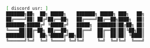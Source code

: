 ```bash
[ discord usr: ]
███████╗██╗  ██╗ █████╗    ███████╗ █████╗ ███╗   ██╗
██╔════╝██║ ██╔╝██╔══██╗   ██╔════╝██╔══██╗████╗  ██║
███████╗█████╔╝ ╚█████╔╝   █████╗  ███████║██╔██╗ ██║
╚════██║██╔═██╗ ██╔══██╗   ██╔══╝  ██╔══██║██║╚██╗██║
███████║██║  ██╗╚█████╔╝██╗██║     ██║  ██║██║ ╚████║
╚══════╝╚═╝  ╚═╝ ╚════╝ ╚═╝╚═╝     ╚═╝  ╚═╝╚═╝  ╚═══╝
                                                                                                      
```

<!-- I'm a Full Stack Software Engineer and a tech enthusiast passionate about crafting innovative solutions that bridge code and creativity. Boasting a wealth of experience across diverse industries, including e-commerce, blockchain, augmented reality, and fintech, I am dedicated to pushing the boundaries of technological innovation. My diverse interests and skills help me bring a unique perspective to my work and allow me to approach problems from multiple angles. -->

<!-- ![Skate GIF](https://raw.githubusercontent.com/glaubermagal/glaubermagal/master/sk8.gif) -->
